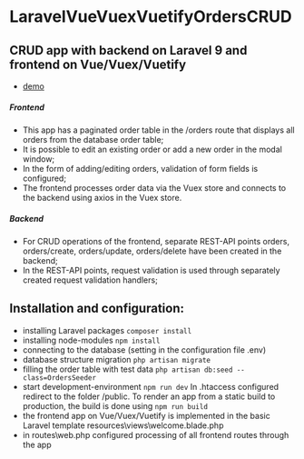 # LaravelVueVuexVuetifyOrdersCRUD
 
## CRUD app with backend on Laravel 9 and frontend on Vue/Vuex/Vuetify
- [demo](http://orders-crud.alenev.name)


##### Frontend
- This app has a paginated order table in the /orders route that displays all orders from the database order table;
- It is possible to edit an existing order or add a new order in the modal window;
- In the form of adding/editing orders, validation of form fields is configured;
- The frontend processes order data via the Vuex store and connects to the backend using axios in the Vuex store.

##### Backend
- For CRUD operations of the frontend, separate REST-API points orders, orders/create, orders/update, orders/delete have been created in the backend;
- In the REST-API points, request validation is used through separately created request validation handlers; 

## Installation and configuration:

- installing Laravel packages `composer install`
- installing node-modules `npm install`
- connecting to the database (setting in the configuration file .env)
- database structure migration `php artisan migrate`
- filling the order table with test data `php artisan db:seed --class=OrdersSeeder`
- start development-environment `npm run dev` In .htaccess configured redirect to the folder /public. To render an app from a static build to production, the build is done using `npm run build`
- the frontend app on Vue/Vuex/Vuetify is implemented in the basic Laravel template resources\views\welcome.blade.php
- in routes\web.php configured processing of all frontend routes through the app
